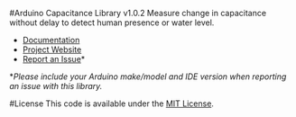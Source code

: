 #Arduino Capacitance Library v1.0.2
Measure change in capacitance without delay to detect human presence or water level.

* [Documentation](http://robotsbigdata.com/docs-arduino-capacitance.html)
* [Project Website](http://robotsbigdata.com)
* [Report an Issue](https://github.com/alextaujenis/RBD_Capacitance/issues/new)*

\**Please include your Arduino make/model and IDE version when reporting an issue with this library.*

#License
This code is available under the [MIT License](http://opensource.org/licenses/mit-license.php).